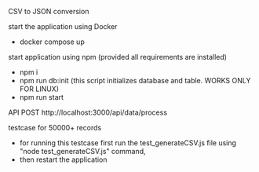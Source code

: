 CSV to JSON conversion

start the application using Docker
- docker compose up

start application using npm (provided all requirements are installed)
- npm i
- npm run db:init (this script initializes database and table. WORKS ONLY FOR LINUX)
- npm run start


API
POST http://localhost:3000/api/data/process


testcase for 50000+ records
- for running this testcase first run the test_generateCSV.js file using "node test_generateCSV.js" command,
- then restart the application
